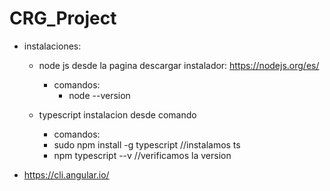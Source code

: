 # CRG_Project

- instalaciones:

  - node js desde la pagina descargar instalador: https://nodejs.org/es/
    - comandos:
      - node --version
      
  - typescript instalacion desde comando
    - comandos:
     - sudo npm install -g typescript //instalamos ts
     - npm typescript --v //verificamos la version
  
- https://cli.angular.io/

